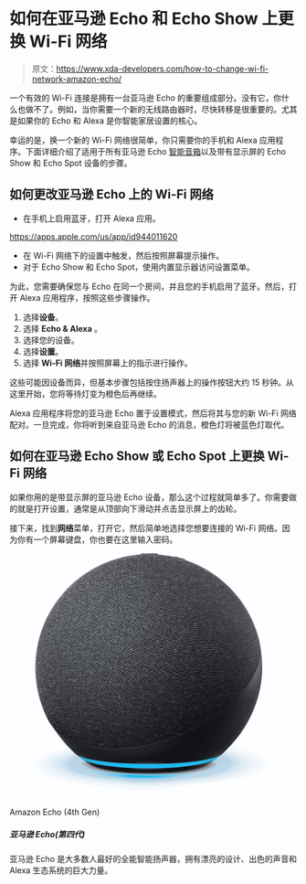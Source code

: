# 如何在亚马逊 Echo 和 Echo Show 上更换 Wi-Fi 网络

> 原文：<https://www.xda-developers.com/how-to-change-wi-fi-network-amazon-echo/>

一个有效的 Wi-Fi 连接是拥有一台亚马逊 Echo 的重要组成部分。没有它，你什么也做不了。例如，当你需要一个新的无线路由器时，尽快转移是很重要的。尤其是如果你的 Echo 和 Alexa 是你智能家居设置的核心。

幸运的是，换一个新的 Wi-Fi 网络很简单，你只需要你的手机和 Alexa 应用程序。下面详细介绍了适用于所有亚马逊 Echo [智能音箱](https://www.xda-developers.com/best-smart-speakers/)以及带有显示屏的 Echo Show 和 Echo Spot 设备的步骤。

## 如何更改亚马逊 Echo 上的 Wi-Fi 网络

*   在手机上启用蓝牙，打开 Alexa 应用。

https://apps.apple.com/us/app/id944011620

*   在 Wi-Fi 网络下的设置中触发，然后按照屏幕提示操作。
*   对于 Echo Show 和 Echo Spot，使用内置显示器访问设置菜单。

为此，您需要确保您与 Echo 在同一个房间，并且您的手机启用了蓝牙。然后，打开 Alexa 应用程序，按照这些步骤操作。

1.  选择**设备**。
2.  选择 **Echo & Alexa** 。
3.  选择您的设备。
4.  选择**设置**。
5.  选择 **Wi-Fi 网络**并按照屏幕上的指示进行操作。

这些可能因设备而异，但基本步骤包括按住扬声器上的操作按钮大约 15 秒钟。从这里开始，您将等待灯变为橙色后再继续。

Alexa 应用程序将您的亚马逊 Echo 置于设置模式，然后将其与您的新 Wi-Fi 网络配对。一旦完成，你将听到来自亚马逊 Echo 的消息，橙色灯将被蓝色灯取代。

## 如何在亚马逊 Echo Show 或 Echo Spot 上更换 Wi-Fi 网络

如果你用的是带显示屏的亚马逊 Echo 设备，那么这个过程就简单多了。你需要做的就是打开设置，通常是从顶部向下滑动并点击显示屏上的齿轮。

接下来，找到**网络**菜单，打开它，然后简单地选择您想要连接的 Wi-Fi 网络。因为你有一个屏幕键盘，你也要在这里输入密码。

 <picture>![The Amazon Echo is the best all-around smart speaker for most people with a nice design, great sound and the immense power of the Alexa ecosystem at its disposal.](img/82c4294cd1e55d681d456155362864d1.png)</picture> 

Amazon Echo (4th Gen)

##### 亚马逊 Echo(第四代)

亚马逊 Echo 是大多数人最好的全能智能扬声器，拥有漂亮的设计、出色的声音和 Alexa 生态系统的巨大力量。